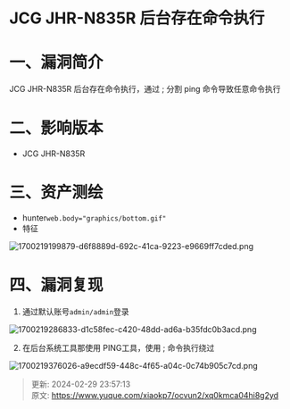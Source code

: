 # JCG JHR-N835R 后台存在命令执行

# 一、漏洞简介
JCG JHR-N835R 后台存在命令执行，通过 ; 分割 ping 命令导致任意命令执行

# 二、影响版本
+ JCG JHR-N835R 

# 三、资产测绘
+ hunter`web.body="graphics/bottom.gif"`
+ 特征

![1700219199879-d6f8889d-692c-41ca-9223-e9669ff7cded.png](./img/P60bqolSQuyX5ldF/1700219199879-d6f8889d-692c-41ca-9223-e9669ff7cded-411046.png)

# 四、漏洞复现
1. 通过默认账号`admin/admin`登录

![1700219286833-d1c58fec-c420-48dd-ad6a-b35fdc0b3acd.png](./img/P60bqolSQuyX5ldF/1700219286833-d1c58fec-c420-48dd-ad6a-b35fdc0b3acd-436378.png)

2. 在后台系统工具那使用 PING工具，使用 ; 命令执行绕过

![1700219376026-a9ecdf59-448c-4f65-a04c-0c74b905c7cd.png](./img/P60bqolSQuyX5ldF/1700219376026-a9ecdf59-448c-4f65-a04c-0c74b905c7cd-505558.png)



> 更新: 2024-02-29 23:57:13  
> 原文: <https://www.yuque.com/xiaokp7/ocvun2/xq0kmca04hi8g2yd>